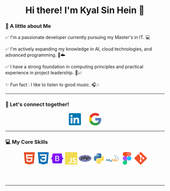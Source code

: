 <h1 align="center">Hi there! I'm Kyal Sin Hein 👋</h1>

### 🌟 A little about Me
✅ I'm a passionate developer currently pursuing my Master's in IT. 💻

✅ I'm actively expanding my knowledge in AI, cloud technologies, and advanced programming. 🤖☁️

✅ I have a strong foundation in computing principles and practical experience in project leadership. 🚀📈

✨ Fun fact : I like to listen to good music. 🎧🎶

---

### 🤝 Let's connect together! 
<p align="center">
  <a href="https://www.linkedin.com/in/kyalsinhein/" target="_blank"><img src="https://raw.githubusercontent.com/devicons/devicon/master/icons/linkedin/linkedin-original.svg" alt="LinkedIn" width="40" height="40" /></a>
  &nbsp;&nbsp;&nbsp;&nbsp;
  <a href="mailto:kyalsinhein6356@gmail.com" target="_blank"><img src="https://raw.githubusercontent.com/devicons/devicon/master/icons/google/google-original.svg" alt="Email" width="40" height="40" /></a>
</p>

---

### **💻 My Core Skills**

<p align="center">
<img alt="HTML5" src="https://raw.githubusercontent.com/devicons/devicon/master/icons/html5/html5-plain.svg" width="40" height="40"/>
<img alt="CSS3" src="https://raw.githubusercontent.com/devicons/devicon/master/icons/css3/css3-plain.svg" width="40" height="40"/>
<img alt="Bootstrap" src="https://raw.githubusercontent.com/devicons/devicon/master/icons/bootstrap/bootstrap-original.svg" width="40" height="40"/>
<img alt="JavaScript" src="https://raw.githubusercontent.com/devicons/devicon/master/icons/javascript/javascript-plain.svg" width="40" height="40"/>
<img alt="PHP" src="https://raw.githubusercontent.com/devicons/devicon/master/icons/php/php-original.svg" width="40" height="40"/>
<img alt="Python" src="https://raw.githubusercontent.com/devicons/devicon/master/icons/python/python-original.svg" width="40" height="40"/>
<img alt="MySQL" src="https://raw.githubusercontent.com/devicons/devicon/master/icons/mysql/mysql-original-wordmark.svg" width="40" height="40"/>
<img alt="Figma" src="https://raw.githubusercontent.com/devicons/devicon/master/icons/figma/figma-original.svg" width="40" height="40"/>
<img alt="Git" src="https://raw.githubusercontent.com/devicons/devicon/master/icons/git/git-plain.svg" width="40" height="40"/>
</p>

<br> <br>

---


